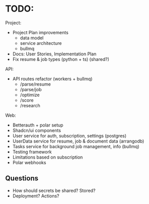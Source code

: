 # TODO:

Project:
- Project Plan improvements
  - data model
  - service architecture
  - bullmq
- Docs: User Stories, Implementation Plan
- Fix resume & job types (python + ts) (shared?)

API:
- API routes refactor (workers + bullmq)
  - /parse/resume
  - /parse/job
  - /optimize
  - /score
  - /research

Web:
- Betterauth + polar setup
- Shadcn/ui components
- User service for auth, subscription, settings (postgres)
- UserData service for resume, job & document data (arrangodb)
- Tasks service for background job management, info (bullmq)
- Testing framework
- Limitations based on subscription
- Polar webhooks

## Questions
- How should secrets be shared? Stored?
- Deployment? Actions?
